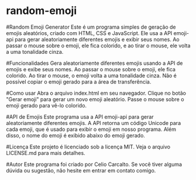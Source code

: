 # random-emoji

#Random Emoji Generator
Este é um programa simples de geração de emojis aleatórios, criado com HTML, CSS e JavaScript. Ele usa a API emoji-api para gerar aleatoriamente diferentes emojis e exibir seus nomes. Ao passar o mouse sobre o emoji, ele fica colorido, e ao tirar o mouse, ele volta a uma tonalidade cinza.

#Funcionalidades
Gera aleatoriamente diferentes emojis usando a API de emojis e exibe seus nomes.
Ao passar o mouse sobre o emoji, ele fica colorido.
Ao tirar o mouse, o emoji volta a uma tonalidade cinza.
Não é possível copiar o emoji gerado para a área de transferência.

#Como usar
Abra o arquivo index.html em seu navegador.
Clique no botão "Gerar emoji" para gerar um novo emoji aleatório.
Passe o mouse sobre o emoji gerado para vê-lo colorido.

#API de Emojis
Este programa usa a API emoji-api para gerar aleatoriamente diferentes emojis. A API retorna um código Unicode para cada emoji, que é usado para exibir o emoji em nosso programa. Além disso, o nome do emoji é exibido abaixo do emoji gerado.

#Licença
Este projeto é licenciado sob a licença MIT. Veja o arquivo LICENSE.md para mais detalhes.

#Autor
Este programa foi criado por Celio Carcalto. Se você tiver alguma dúvida ou sugestão, não hesite em entrar em contato comigo.
